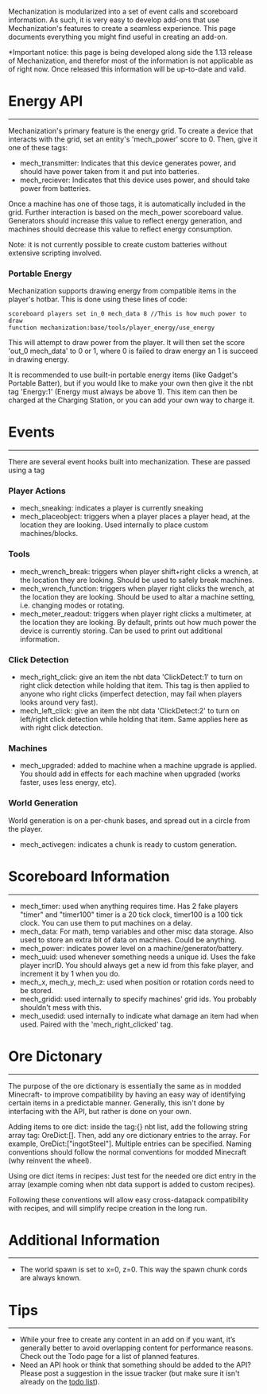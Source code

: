 Mechanization is modularized into a set of event calls and scoreboard information. As such, it is very easy to develop add-ons that use Mechanization's features to create a seamless experience. This page documents everything you might find useful in creating an add-on.

*Important notice: this page is being developed along side the 1.13 release of Mechanization, and therefor most of the information is not applicable as of right now. Once released this information will be up-to-date and valid.

# Energy API
***

Mechanization's primary feature is the energy grid. To create a device that interacts with the grid, set an entity's 'mech_power' score to 0. Then, give it one of these tags:
* mech_transmitter: Indicates that this device generates power, and should have power taken from it and put into batteries.
* mech_reciever: Indicates that this device uses power, and should take power from batteries.

Once a machine has one of those tags, it is automatically included in the grid. Further interaction is based on the mech_power scoreboard value. Generators should increase this value to reflect energy generation, and machines should decrease this value to reflect energy consumption.

Note: it is not currently possible to create custom batteries without extensive scripting involved.

### Portable Energy

Mechanization supports drawing energy from compatible items in the player's hotbar. This is done using these lines of code:

    scoreboard players set in_0 mech_data 8 //This is how much power to draw
    function mechanization:base/tools/player_energy/use_energy

This will attempt to draw power from the player. It will then set the score 'out_0 mech_data' to 0 or 1, where 0 is failed to draw energy an 1 is succeed in drawing energy.

It is recommended to use built-in portable energy items (like Gadget's Portable Batter), but if you would like to make your own then give it the nbt tag 'Energy:1' (Energy must always be above 1). This item can then be charged at the Charging Station, or you can add your own way to charge it.

# Events
***
There are several event hooks built into mechanization. These are passed using a tag

### Player Actions
* mech_sneaking: indicates a player is currently sneaking
* mech_placeobject: triggers when a player places a player head, at the location they are looking. Used internally to place custom machines/blocks.

### Tools
* mech_wrench_break: triggers when player shift+right clicks a wrench, at the location they are looking. Should be used to safely break machines.
* mech_wrench_function: triggers when player right clicks the wrench, at the location they are looking. Should be used to altar a machine setting, i.e. changing modes or rotating.
* mech_meter_readout: triggers when player right clicks a multimeter, at the location they are looking. By default, prints out how much power the device is currently storing. Can be used to print out additional information.

### Click Detection
* mech_right_click: give an item the nbt data 'ClickDetect:1' to turn on right click detection while holding that item. This tag is then applied to anyone who right clicks (imperfect detection, may fail when players looks around very fast).
* mech_left_click: give an item the nbt data 'ClickDetect:2' to turn on left/right click detection while holding that item. Same applies here as with right click detection.

### Machines
* mech_upgraded: added to machine when a machine upgrade is applied. You should add in effects for each machine when upgraded (works faster, uses less energy, etc).

### World Generation
World generation is on a per-chunk bases, and spread out in a circle from the player.
* mech_activegen: indicates a chunk is ready to custom generation.

# Scoreboard Information
***
* mech_timer: used when anything requires time. Has 2 fake players "timer" and "timer100" timer is a 20 tick clock, timer100 is a 100 tick clock. You can use them to put machines on a delay.
* mech_data: For math, temp variables and other misc data storage. Also used to store an extra bit of data on machines. Could be anything.
* mech_power: indicates power level on a machine/generator/battery.
* mech_uuid: used whenever something needs a unique id. Uses the fake player incrID. You should always get a new id from this fake player, and increment it by 1 when you do.
* mech_x, mech_y, mech_z: used when position or rotation cords need to be stored.
* mech_gridid: used internally to specify machines' grid ids. You probably shouldn't mess with this.
* mech_usedid: used internally to indicate what damage an item had when used. Paired with the 'mech_right_clicked' tag.

# Ore Dictonary
***
The purpose of the ore dictionary is essentially the same as in modded Minecraft- to improve compatibility by having an easy way of identifying certain items in a predictable manner. Generally, this isn't done by interfacing with the API, but rather is done on your own.

Adding items to ore dict: inside the tag:{} nbt list, add the following string array tag: OreDict:[]. Then, add any ore dictionary entries to the array. For example, OreDict:["ingotSteel"]. Multiple entries can be specified. Naming conventions should follow the normal conventions for modded Minecraft (why reinvent the wheel).

Using ore dict items in recipes: Just test for the needed ore dict entry in the array (example coming when nbt data support is added to custom recipes).

Following these conventions will allow easy cross-datapack compatibility with recipes, and will simplify recipe creation in the long run.

# Additional Information
***
* The world spawn is set to x=0, z=0. This way the spawn chunk cords are always known.

# Tips
***
* While your free to create any content in an add on if you want, it’s generally better to avoid overlapping content for performance reasons. Check out the Todo page for a list of planned features.
* Need an API hook or think that something should be added to the API? Please post a suggestion in the issue tracker (but make sure it isn't already on the [todo list](https://github.com/ImCoolYeah105/Mechanization/wiki/Official-TODO-list)).
